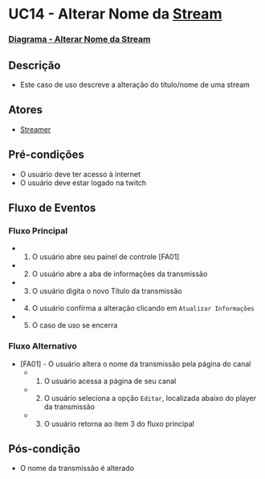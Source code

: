 # UC14 - Alterar Nome da [Stream](Stream)
### [Diagrama - Alterar Nome da Stream](Diagrama-Alterar-Nome-da-Stream)
## Descrição
* Este caso de uso descreve a alteração do título/nome de uma stream

## Atores
* [Streamer](Streamer)

## Pré-condições
* O usuário deve ter acesso à internet
* O usuário deve estar logado na twitch

## Fluxo de Eventos
### Fluxo Principal
* 1. O usuário abre seu painel de controle [FA01]
* 2. O usuário abre a aba de informações da transmissão
* 3. O usuário digita o novo Título da transmissão
* 4. O usuário confirma a alteração clicando em ```Atualizar Informações```
* 5. O caso de uso se encerra

### Fluxo Alternativo
* [FA01] - O usuário altera o nome da transmissão pela página do canal
    * 1. O usuário acessa a página de seu canal
    * 2. O usuário seleciona a opção ```Editar```, localizada abaixo do player da transmissão
    * 3. O usuário retorna ao item 3 do fluxo principal

## Pós-condição
* O nome da transmissão é alterado